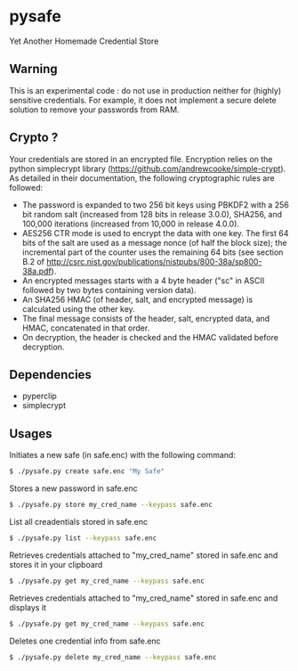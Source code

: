 # pysafe
Yet Another Homemade Credential Store

## Warning

This is an experimental code : do not use in production neither for (highly) sensitive credentials.
For example, it does not implement a secure delete solution to remove your passwords from RAM.

## Crypto ?

Your credentials are stored in an encrypted file. Encryption relies on the python simplecrypt library (https://github.com/andrewcooke/simple-crypt).
As detailed in their documentation, the following cryptographic rules are followed:

* The password is expanded to two 256 bit keys using PBKDF2 with a 256 bit random salt (increased from 128 bits in release 3.0.0), SHA256, and 100,000 iterations (increased from 10,000 in release 4.0.0).
* AES256 CTR mode is used to encrypt the data with one key. The first 64 bits of the salt are used as a message nonce (of half the block size); the incremental part of the counter uses the remaining 64 bits (see section B.2 of http://csrc.nist.gov/publications/nistpubs/800-38a/sp800-38a.pdf).
* An encrypted messages starts with a 4 byte header ("sc" in ASCII followed by two bytes containing version data).
* An SHA256 HMAC (of header, salt, and encrypted message) is calculated using the other key.
* The final message consists of the header, salt, encrypted data, and HMAC, concatenated in that order.
* On decryption, the header is checked and the HMAC validated before decryption.


## Dependencies

- pyperclip
- simplecrypt

## Usages

Initiates a new safe (in safe.enc) with the following command:
```bash
$ ./pysafe.py create safe.enc "My Safe"
```

Stores a new password in safe.enc
```bash
$ ./pysafe.py store my_cred_name --keypass safe.enc 
```

List all creadentials stored in safe.enc
```bash
$ ./pysafe.py list --keypass safe.enc
```

Retrieves credentials attached to "my_cred_name"  stored in safe.enc and stores it in your clipboard
```bash
$ ./pysafe.py get my_cred_name --keypass safe.enc

```

Retrieves credentials attached to "my_cred_name" stored in safe.enc and displays it
```bash
$ ./pysafe.py get my_cred_name --keypass safe.enc

```

Deletes one credential info from safe.enc
```bash
$ ./pysafe.py delete my_cred_name --keypass safe.enc
```

